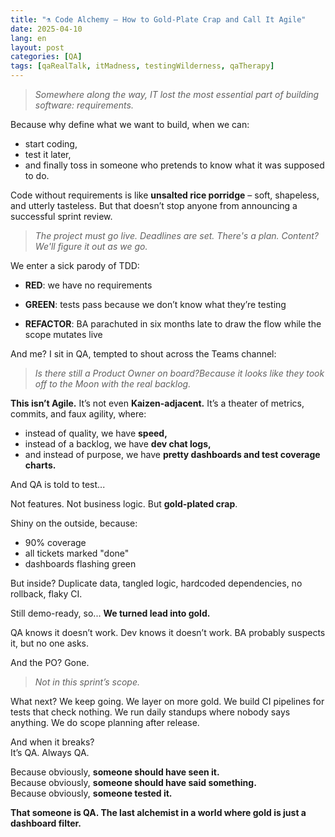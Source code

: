 ```yaml
---
title: "⚗️ Code Alchemy – How to Gold-Plate Crap and Call It Agile"
date: 2025-04-10
lang: en
layout: post
categories: [QA]
tags: [qaRealTalk, itMadness, testingWilderness, qaTherapy]
---
```

>_Somewhere along the way, IT lost the most essential part of building software: requirements._

Because why define what we want to build, when we can:

* start coding,
* test it later,
* and finally toss in someone who pretends to know what it was supposed to do.

Code without requirements is like **unsalted rice porridge** – soft, shapeless, and utterly tasteless. But that doesn’t stop anyone from announcing a successful sprint review.
>_The project must go live.
Deadlines are set. There's a plan.
Content? We'll figure it out as we go._

We enter a sick parody of TDD:

* **RED**: we have no requirements

* **GREEN**: tests pass because we don’t know what they’re testing

* **REFACTOR**: BA parachuted in six months late to draw the flow while the scope mutates live

And me?
I sit in QA, tempted to shout across the Teams channel:

>_Is there still a Product Owner on board?Because it looks like they took off to the Moon with the real backlog._

**This isn’t Agile.**
It’s not even **Kaizen-adjacent.**
It’s a theater of metrics, commits, and faux agility, where:
* instead of quality, we have **speed,**
* instead of a backlog, we have **dev chat logs,**
* and instead of purpose, we have **pretty dashboards and test coverage charts.**

And QA is told to test...

Not features.
Not business logic.
But **gold-plated crap**.

Shiny on the outside, because:

* 90% coverage
* all tickets marked "done"
* dashboards flashing green

But inside?
Duplicate data, tangled logic, hardcoded dependencies, no rollback, flaky CI.

Still demo-ready, so...
**We turned lead into gold.**

QA knows it doesn’t work.
Dev knows it doesn’t work.
BA probably suspects it, but no one asks.

And the PO? Gone.

>_Not in this sprint’s scope._

What next?
We keep going.
We layer on more gold.
We build CI pipelines for tests that check nothing.
We run daily standups where nobody says anything.
We do scope planning after release.

And when it breaks?  
It’s QA.
Always QA.

Because obviously, **someone should have seen it.**  
Because obviously, **someone should have said something.**  
Because obviously, **someone tested it.**  

**That someone is QA.
The last alchemist in a world where gold is just a dashboard filter.**

